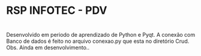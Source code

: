 # RSP INFOTEC - PDV
#
 Desenvolvido em periodo de aprendizado de Python e Pyqt.
 A conexão com Banco de dados é feito no arquivo conexao.py que esta no diretório Crud.
 Obs. Ainda  em desenvolvimento..
